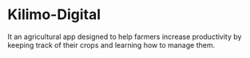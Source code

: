 # Kilimo-Digital
It an agricultural app designed to help farmers increase productivity by keeping track of their crops and learning how to manage them.
